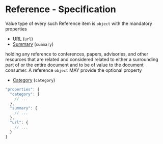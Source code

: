 # Reference - Specification

Value type of every such Reference item is `object` with the mandatory properties

* [URL](reference/url-spec.en.md) (`url`)
* [Summary](reference/summary-spec.en.md) (`summary`)

holding any reference to conferences, papers, advisories, and other resources that are related and considered related to
either a surrounding part of or the entire document and to be of value to the document consumer.
A reference `object` MAY provide the optional property

* [Category](reference/category-spec.en.md) (`category`)

```javascript
"properties": {
  "category": {
    // ...
  },
  "summary": {
    // ...
  },
  "url": {
    // ...
  }
}
```
